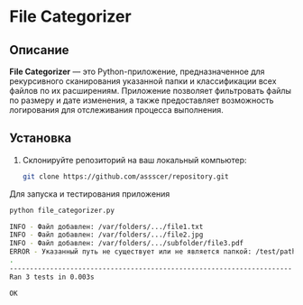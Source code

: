 # File Categorizer

## Описание

**File Categorizer** — это Python-приложение, предназначенное для рекурсивного сканирования указанной папки и классификации всех файлов по их расширениям. Приложение позволяет фильтровать файлы по размеру и дате изменения, а также предоставляет возможность логирования для отслеживания процесса выполнения.

## Установка

1. Склонируйте репозиторий на ваш локальный компьютер:

   ```bash
   git clone https://github.com/assscer/repository.git

 Для запуска и тестирования приложения 

   ```bash
python file_categorizer.py

 INFO - Файл добавлен: /var/folders/.../file1.txt
 INFO - Файл добавлен: /var/folders/.../file2.jpg
 INFO - Файл добавлен: /var/folders/.../subfolder/file3.pdf
 ERROR - Указанный путь не существует или не является папкой: /test/path
.
----------------------------------------------------------------------
Ran 3 tests in 0.003s

OK




